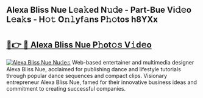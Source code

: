 ## Alexa Bliss Nue L𝚎a𝚔ed N𝚞𝚍e - Part-Bue Vi𝚍𝚎o L𝚎a𝚔s - H𝚘𝚝 O𝚗𝚕yf𝚊ns P𝚑𝚘tos h8YXx

# <h2><a href="http://kf07on.oniu.top/?m=Alexa+Bliss+Nue">🔗👉 🔴 Alexa Bliss Nue P𝚑ot𝚘𝚜 V𝚒d𝚎o</a></h2>

[![Alexa Bliss Nue Nu𝚍e𝚜](https://i.imgur.com/0qMVB7G.gif)](http://kf07on.oniu.top/?m=Alexa+Bliss+Nue)
Web-based entertainer and multimedia designer Alexa Bliss Nue, acclaimed for publishing dance and lifestyle tutorials through popular dance sequences and compact clips. Visionary entrepreneur Alexa Bliss Nue, famed for their innovative business ideas and commitment to creating successful companies.  
